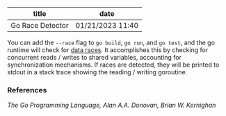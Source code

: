 | title | date |
|---|---|
| Go Race Detector | 01/21/2023 11:40 |

You can add the `--race` flag to `go build`, `go run`, and `go test`, and the 
go runtime will check for [data races](1672670147.md). It accomplishes this by 
checking for concurrent reads / writes to shared variables, accounting for 
synchronization mechanisms. If races are detected, they will be printed to stdout
in a stack trace showing the reading / writing goroutine. 

### References
_The Go Programming Language, Alan A.A. Donovan, Brian W. Kernighan_
